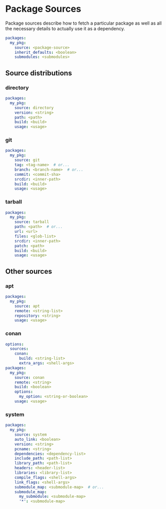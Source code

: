# Package Sources

Package sources describe how to fetch a particular package as well as all the
necessary details to actually use it as a dependency.

```yaml
packages:
  my_pkg:
    source: <package-source>
    inherit_defaults: <boolean>
    submodules: <submodules>
```

## Source distributions

### directory

```yaml
packages:
  my_pkg:
    source: directory
    version: <string>
    path: <path>
    build: <build>
    usage: <usage>
```

### git

```yaml
packages:
  my_pkg:
    source: git
    tag: <tag-name>  # or...
    branch: <branch-name>  # or...
    commit: <commit-sha>
    srcdir: <inner-path>
    build: <build>
    usage: <usage>
```

### tarball

```yaml
packages:
  my_pkg:
    source: tarball
    path: <path>  # or...
    url: <url>
    files: <glob-list>
    srcdir: <inner-path>
    patch: <path>
    build: <build>
    usage: <usage>
```

## Other sources

### apt

```yaml
packages:
  my_pkg:
    source: apt
    remote: <string-list>
    repository: <string>
    usage: <usage>
```

### conan

```yaml
options:
  sources:
    conan:
      build: <string-list>
      extra_args: <shell-args>
packages:
  my_pkg:
    source: conan
    remote: <string>
    build: <boolean>
    options:
      my_option: <string-or-boolean>
    usage: <usage>
```

### system

```yaml
packages:
  my_pkg:
    source: system
    auto_link: <boolean>
    version: <string>
    pcname: <string>
    dependencies: <dependency-list>
    include_path: <path-list>
    library_path: <path-list>
    headers: <header-list>
    libraries: <library-list>
    compile_flags: <shell-args>
    link_flags: <shell-args>
    submodule_map: <submodule-map>  # or...
    submodule_map:
      my_submodule: <submodule-map>
      '*': <submodule-map>
```

